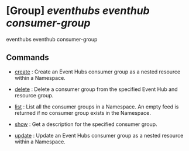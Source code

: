 # [Group] _eventhubs eventhub consumer-group_

eventhubs eventhub consumer-group

## Commands

- [create](/Commands/eventhubs/eventhub/consumer-group/_create.md)
: Create an Event Hubs consumer group as a nested resource within a Namespace.

- [delete](/Commands/eventhubs/eventhub/consumer-group/_delete.md)
: Delete a consumer group from the specified Event Hub and resource group.

- [list](/Commands/eventhubs/eventhub/consumer-group/_list.md)
: List all the consumer groups in a Namespace. An empty feed is returned if no consumer group exists in the Namespace.

- [show](/Commands/eventhubs/eventhub/consumer-group/_show.md)
: Get a description for the specified consumer group.

- [update](/Commands/eventhubs/eventhub/consumer-group/_update.md)
: Update an Event Hubs consumer group as a nested resource within a Namespace.
